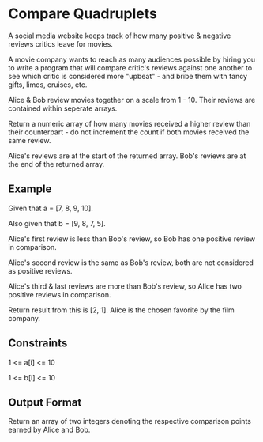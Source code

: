 # Compare Quadruplets

A social media website keeps track of how many positive & negative reviews critics leave for movies. 

A movie company wants to reach as many audiences possible by hiring you to write a program that will compare critic's reviews against one another to see which critic is considered more "upbeat" - and bribe them with fancy gifts, limos, cruises, etc.

Alice & Bob review movies together on a scale from 1 - 10.
Their reviews are contained within seperate arrays.

Return a numeric array of how many movies received a higher review than their counterpart - do not increment the count if both movies received the same review.

Alice's reviews are at the start of the returned array.
Bob's reviews are at the end of the returned array.

## Example
Given that a = [7, 8, 9, 10].

Also given that b = [9, 8, 7, 5].

Alice's first review is less than Bob's review,
so Bob has one positive review in comparison.

Alice's second review is the same as Bob's review,
both are not considered as positive reviews.

Alice's third & last reviews are more than Bob's review,
so Alice has two positive reviews in comparison.

Return result from this is [2, 1]. Alice is the chosen favorite by the film company.

## Constraints
1 <= a[i] <= 10

1 <= b[i] <= 10

## Output Format
Return an array of two integers denoting the respective comparison points earned by Alice and Bob.